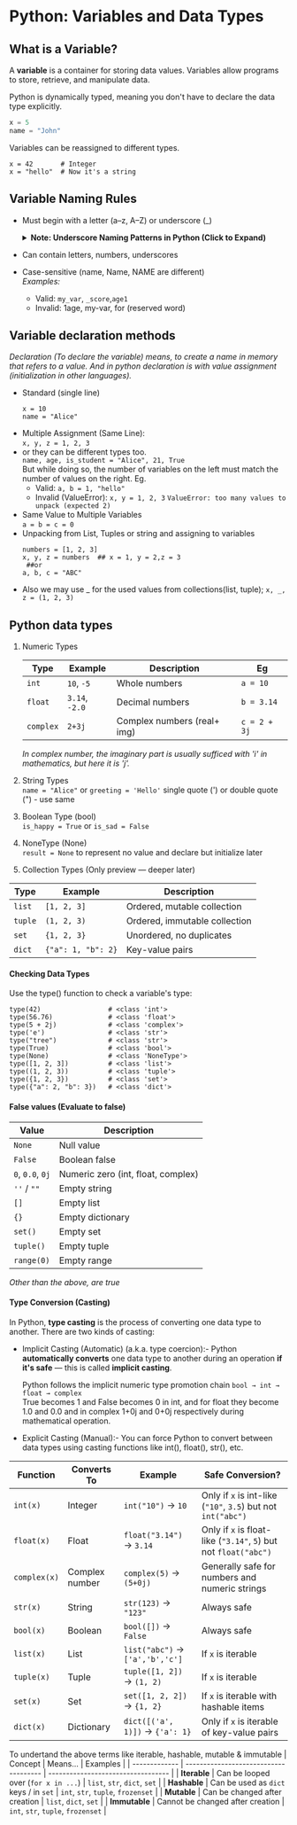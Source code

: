 # Python: Variables and Data Types

## What is a Variable?

A **variable** is a container for storing data values. Variables allow programs to store, retrieve, and manipulate data.

Python is dynamically typed, meaning you don't have to declare the data type explicitly.

```python
x = 5
name = "John"
```
Variables can be reassigned to different types.
```
x = 42       # Integer
x = "hello"  # Now it's a string
```
## Variable Naming Rules

- Must begin with a letter (a–z, A–Z) or underscore (_)  
    <details>
    <summary><strong>Note:  Underscore Naming Patterns in Python (Click to Expand)</strong></summary>

    | Pattern      | Meaning / Use                                  |
    |--------------|-------------------------------------------------|
    | `_var`       | Internal or “protected” by convention           |
    | `__var`      | Name mangling (used in classes)                 |
    | `__var__`    | Dunder methods — special Python behavior        |
    | `_` (alone)  | Last result in REPL / throwaway variable        |

    </details>

- Can contain letters, numbers, underscores
- Case-sensitive (name, Name, NAME are different)  
*Examples:*  
  - Valid: `my_var`, `_score`,`age1`
  - Invalid: 1age, my-var, for (reserved word)

## Variable declaration methods
*Declaration (To declare the variable) means, to create a name in memory that refers to a value. And in python declaration is with value assignment (initialization in other languages).*
- Standard (single line)
    ```
    x = 10
    name = "Alice"
    ```
- Multiple Assignment (Same Line):  
`x, y, z = 1, 2, 3`
- or they can be different types too.  
`name, age, is_student = "Alice", 21, True`  
    But while doing so, the number of variables on the left must match the number of values on the right. Eg.
    - Valid: `a, b = 1, "hello"`
    - Invalid (ValueError): `x, y = 1, 2, 3` `ValueError: too many values to unpack (expected 2)`
- Same Value to Multiple Variables  
`a = b = c = 0`
- Unpacking from List, Tuples or string and assigning to variables  
    ```
    numbers = [1, 2, 3]
    x, y, z = numbers  ## x = 1, y = 2,z = 3
     ##or
    a, b, c = "ABC"
    ``` 
- Also we may use _ for the used values from collections(list, tuple);
  `x, _, z = (1, 2, 3)`  

## Python data types 

1. Numeric Types

    | Type      | Example        | Description              |Eg |
    | --------- | -------------- | ------------------------ | -- |
    | `int`     | `10`, `-5`     | Whole numbers            | `a = 10 ` |
    | `float`   | `3.14`, `-2.0` | Decimal numbers          |`b = 3.14 ` |
    | `complex` | `2+3j`         | Complex numbers (real+ img)|` c = 2 + 3j ` |

    *In complex number, the imaginary part is usually sufficed with 'i' in mathematics, but here it is 'j'.*  
2. String Types  
    `name = "Alice"` or  `greeting = 'Hello'`
    single quote (') or double quote (") - use same

3. Boolean Type (bool)  
    `is_happy = True` or `is_sad = False`
4. NoneType (None)  
    `result = None` to represent no value and declare but initialize later
5. Collection Types (Only preview — deeper later)  

| Type    | Example            | Description                   |
| ------- | ------------------ | ----------------------------- |
| `list`  | `[1, 2, 3]`        | Ordered, mutable collection   |
| `tuple` | `(1, 2, 3)`        | Ordered, immutable collection |
| `set`   | `{1, 2, 3}`        | Unordered, no duplicates      |
| `dict`  | `{"a": 1, "b": 2}` | Key-value pairs               |

#### Checking Data Types

Use the type() function to check a variable's type:
```
type(42)                 # <class 'int'>
type(56.76)              # <class 'float'>
type(5 + 2j)             # <class 'complex'>
type('e')                # <class 'str'>
type("tree")             # <class 'str'>
type(True)               # <class 'bool'>
type(None)               # <class 'NoneType'>
type([1, 2, 3])          # <class 'list'>
type((1, 2, 3))          # <class 'tuple'>
type({1, 2, 3})          # <class 'set'>
type({"a": 2, "b": 3})   # <class 'dict'>
```
#### False values (Evaluate to false)

| Value            | Description                        |
| ---------------- | ---------------------------------- |
| `None`           | Null value                         |
| `False`          | Boolean false                      |
| `0`, `0.0`, `0j` | Numeric zero (int, float, complex) |
| `''` / `""`      | Empty string                       |
| `[]`             | Empty list                         |
| `{}`             | Empty dictionary                   |
| `set()`          | Empty set                          |
| `tuple()`        | Empty tuple                        |
| `range(0)`       | Empty range                        |

*Other than the above, are true*
#### Type Conversion (Casting)

In Python, **type casting** is the process of converting one data type to another. There are two kinds of casting:

- Implicit Casting (Automatic) (a.k.a. type coercion):- Python **automatically converts** one data type to another during an operation **if it's safe** — this is called **implicit casting**.

    Python follows the implicit numeric type promotion chain `bool → int → float → complex`  
    True becomes 1 and False becomes 0 in int, and for float they become 1.0 and 0.0 and in complex 1+0j and 0+0j respectively during mathematical operation.

- Explicit Casting (Manual):- You can force Python to convert between data types using casting functions like int(), float(), str(), etc.

| Function       | Converts To    | Example                                         | Safe Conversion?                                         |
| -------------- | -------------- | ----------------------------------------------- | -------------------------------------------------------- |
| `int(x)`       | Integer        | `int("10")` → `10`                              |  Only if `x` is int-like (`"10"`, `3.5`) but not `int("abc")`                |
| `float(x)`     | Float          | `float("3.14")` → `3.14`                        |  Only if `x` is float-like (`"3.14"`, `5`) but not `float("abc") `           |
| `complex(x)`   | Complex number | `complex(5)` → `(5+0j)`                         | Generally safe for numbers and numeric strings         |
| `str(x)`       | String         | `str(123)` → `"123"`                            | Always safe                                            |
| `bool(x)`      | Boolean        | `bool([])` → `False`                            | Always safe                                            |
| `list(x)`      | List           | `list("abc")` → `['a','b','c']`                 | If `x` is iterable                                     |
| `tuple(x)`     | Tuple          | `tuple([1, 2])` → `(1, 2)`                      | If `x` is iterable                                     |
| `set(x)`       | Set            | `set([1, 2, 2])` → `{1, 2}`                     | If `x` is iterable with hashable items                 |
| `dict(x)`      | Dictionary     | `dict([('a', 1)])` → `{'a': 1}`                 |  Only if `x` is iterable of key-value pairs            |

To undertand the above terms like iterable, hashable, mutable & immutable
| Concept       | Means...                              | Examples                           |
| ------------- | ------------------------------------- | ---------------------------------- |
| **Iterable**  | Can be looped over (`for x in ...`)   | `list`, `str`, `dict`, `set`       |
| **Hashable**  | Can be used as `dict` keys / in `set` | `int`, `str`, `tuple`, `frozenset` |
| **Mutable**   | Can be changed after creation         | `list`, `dict`, `set`              |
| **Immutable** | Cannot be changed after creation      | `int`, `str`, `tuple`, `frozenset` |

